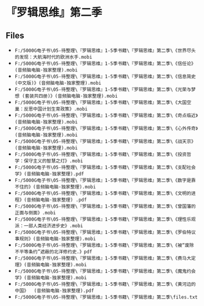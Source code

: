 # 『罗辑思维』第二季

## Files

- `F:/5000G电子书\05-待整理\『罗辑思维』1-5季书籍\『罗辑思维』第二季\《世界尽头的发现：大航海时代的欧洲水手.mobi`
- `F:/5000G电子书\05-待整理\『罗辑思维』1-5季书籍\『罗辑思维』第二季\《信任论》(音频脑电脑·独家整理).mobi`
- `F:/5000G电子书\05-待整理\『罗辑思维』1-5季书籍\『罗辑思维』第二季\《信息简史(中文版)》(音频脑电脑·独家整理).mobi`
- `F:/5000G电子书\05-待整理\『罗辑思维』1-5季书籍\『罗辑思维』第二季\《光荣与梦想 (套装共四册)》(音频脑电脑·独家整理).mobi`
- `F:/5000G电子书\05-待整理\『罗辑思维』1-5季书籍\『罗辑思维』第二季\《大国空巢：反思中国计划生育政策》.mobi`
- `F:/5000G电子书\05-待整理\『罗辑思维』1-5季书籍\『罗辑思维』第二季\《奇点临近》(音频脑电脑·独家整理).mobi`
- `F:/5000G电子书\05-待整理\『罗辑思维』1-5季书籍\『罗辑思维』第二季\《心外传奇》(音频脑电脑·独家整理).mobi`
- `F:/5000G电子书\05-待整理\『罗辑思维』1-5季书籍\『罗辑思维』第二季\《战天京》(音频脑电脑·独家整理).mobi`
- `F:/5000G电子书\05-待整理\『罗辑思维』1-5季书籍\『罗辑思维』第二季\《投资哲学：保守主义的智慧之灯》.mobi`
- `F:/5000G电子书\05-待整理\『罗辑思维』1-5季书籍\『罗辑思维』第二季\《支配社会学》(音频脑电脑·独家整理).pdf`
- `F:/5000G电子书\05-待整理\『罗辑思维』1-5季书籍\『罗辑思维』第二季\《数字是靠不住的》(音频脑电脑·独家整理).mobi`
- `F:/5000G电子书\05-待整理\『罗辑思维』1-5季书籍\『罗辑思维』第二季\《文明的进程》(音频脑电脑·独家整理) .pdf`
- `F:/5000G电子书\05-待整理\『罗辑思维』1-5季书籍\『罗辑思维』第二季\《曾国藩的正面与侧面》.mobi`
- `F:/5000G电子书\05-待整理\『罗辑思维』1-5季书籍\『罗辑思维』第二季\《理性乐观派：一部人类经济进步史》.mobi`
- `F:/5000G电子书\05-待整理\『罗辑思维』1-5季书籍\『罗辑思维』第二季\《罗伯特议事规则》(音频脑电脑·独家整理).mobi`
- `F:/5000G电子书\05-待整理\『罗辑思维』1-5季书籍\『罗辑思维』第二季\《被“废除不平等条约”遮蔽的北洋修约史.》pdf`
- `F:/5000G电子书\05-待整理\『罗辑思维』1-5季书籍\『罗辑思维』第二季\《费马大定理》(音频脑电脑·独家整理).mobi`
- `F:/5000G电子书\05-待整理\『罗辑思维』1-5季书籍\『罗辑思维』第二季\《魔鬼约会学》(音频脑电脑·独家整理).mobi`
- `F:/5000G电子书\05-待整理\『罗辑思维』1-5季书籍\『罗辑思维』第二季\《黄河边的中国》  (音频脑电脑·独家整理).pdf`
- `F:/5000G电子书\05-待整理\『罗辑思维』1-5季书籍\『罗辑思维』第二季\files.txt`
